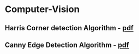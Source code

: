 # Computer-Vision

## Harris Corner detection Algorithm - [pdf](http://www.cse.psu.edu/~rtc12/CSE486/lecture06.pdf)
## Canny Edge Detection Algorithm - [pdf](http://www.cse.iitd.ernet.in/~pkalra/col783/canny.pdf)
